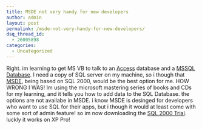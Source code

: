 ```yaml
---
title: MSDE not very handy for new developers
author: admin
layout: post
permalink: /msde-not-very-handy-for-new-developers/
dsq_thread_id:
  - 26005898
categories:
  - Uncategorized
---
```

Right. im learning to get MS VB to talk to an [Access][1] database and a [MSSQL Database][2]. I need a copy of SQL server on my machine, so i though that [MSDE][3], being based on SQL 2000, would be the best option for me. HOW WRONG I WAS! Im using the microsoft mastering series of books and CDs for my learning, and it tells you how to add data to the SQL Database. the options are not availabe in MSDE. i know MSDE is desinged for developers who want to use SQL for their apps, but i though it would at least come with some sort of admin feature! so im now downloading the [SQL 2000 Trial][4]. luckly it works on XP Pro!

 [1]: http://www.microsoft.com/office/access/default.asp
 [2]: http://www.microsoft.com/sql/
 [3]: http://www.microsoft.com/sql/msde/
 [4]: http://www.microsoft.com/sql/evaluation/trial/default.asp